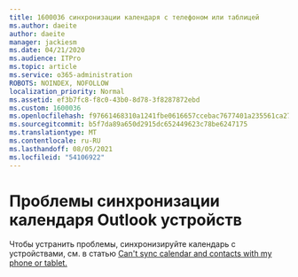 ```yaml
---
title: 1600036 синхронизации календаря с телефоном или таблицей
ms.author: daeite
author: daeite
manager: jackiesm
ms.date: 04/21/2020
ms.audience: ITPro
ms.topic: article
ms.service: o365-administration
ROBOTS: NOINDEX, NOFOLLOW
localization_priority: Normal
ms.assetid: ef3b7fc8-f8c0-43b0-8d78-3f8287872ebd
ms.custom: 1600036
ms.openlocfilehash: f97661468310a1241fbe0616657ccebac7677401a235561ca27020be6e27cbbb
ms.sourcegitcommit: b5f7da89a650d2915dc652449623c78be6247175
ms.translationtype: MT
ms.contentlocale: ru-RU
ms.lasthandoff: 08/05/2021
ms.locfileid: "54106922"
---
```

# <a name="issues-synchronizing-your-outlook-calendar-to-devices"></a>Проблемы синхронизации календаря Outlook устройств

Чтобы устранить проблемы, синхронизируйте календарь с устройствами, см. в статью [Can't sync calendar and contacts with my phone or tablet.](https://support.office.com/article/8479d764-b9f5-4fff-ba88-edd7c265df9f.aspx)
  

